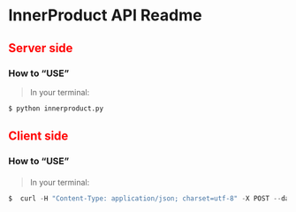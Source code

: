 InnerProduct API Readme
===

## <font color=red>Server side</font>
### How to “USE”
>In your terminal:
```python
$ python innerproduct.py
```


## <font color=red>Client side</font>
### How to “USE”
#### <font color=red></font>
>In your terminal:
```python
$  curl -H "Content-Type: application/json; charset=utf-8" -X POST --data '{"x":[], "y":[]}' http://<your_domain>/innerproduct
```






